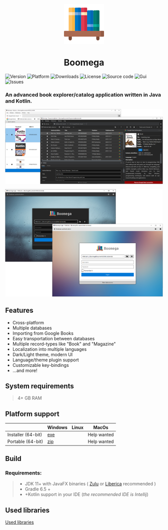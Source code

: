 <p align="center">
  <img src="readme/logo.png" alt="Boomega icon">
  <br/>
  <h1 align="center">Boomega</h1>
</p>

![Version](https://img.shields.io/github/v/release/DansoftOwner/Boomega)
![Platform](https://img.shields.io/badge/platform-windows%20%7C%20macos%20%7C%20linux-lightgrey)
![Downloads](https://img.shields.io/github/downloads/DansoftOwner/Boomega/total)
![License](https://img.shields.io/github/license/DansoftOwner/Boomega)
![Source code](https://img.shields.io/badge/source%20code-java%20%7C%20kotlin-orange)
![Gui](https://img.shields.io/badge/gui-javafx-blue)
![Issues](https://img.shields.io/github/issues/DansoftOwner/Boomega)

### An advanced book explorer/catalog application written in Java and Kotlin.

![Demo](readme/main-activity-preview.png)

![Login Demo](readme/login-activity-preview.png) 

## Features
* Cross-platform
* Multiple databases
* Importing from Google Books
* Easy transportation between databases
* Multiple record-types like "Book" and "Magazine"
* Localization into multiple languages
* Dark/Light theme, modern UI
* Language/theme plugin support 
* Customizable key-bindings
* ...and more!


## System requirements
> 4+ GB RAM

## Platform support
|                    | Windows                                                  | Linux | MacOs |
| ---                |   ---                                                    | ---   | ---   |
| Installer (64-bit) |  [exe](https://github.com/Dansoftowner/Boomega/releases) |       | Help wanted
| Portable (64-bit)  |  [zip](https://github.com/Dansoftowner/Boomega/releases) |       | Help wanted 


## Build

### Requirements:
> * JDK 11+ with JavaFX binaries ( [Zulu]() or [Liberica]() recommended )
> * Gradle 6.5 +
> * +Kotlin support in your IDE (*the recommended IDE is Intellij*)

## Used libraries
[Used libraries](USED_LIBRARIES.md)